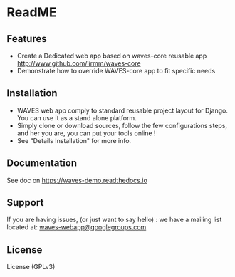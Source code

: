 ReadME
======

Features
--------

- Create a Dedicated web app based on waves-core reusable app http://www.github.com/lirmm/waves-core
- Demonstrate how to override WAVES-core app to fit specific needs

Installation
------------

- WAVES web app comply to standard reusable project layout for Django. You can use it as a stand alone platform.
- Simply clone or download sources, follow the few configurations steps, and her you are, you can put your tools online !
- See "Details Installation" for more info.


Documentation
-------------

See doc on https://waves-demo.readthedocs.io 


Support
-------

If you are having issues, (or just want to say hello) : we have a mailing list located at: waves-webapp@googlegroups.com


License
-------

License (GPLv3)